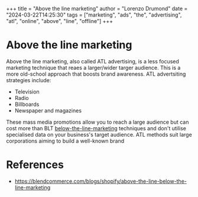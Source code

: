 +++
title = "Above the line marketing"
author = "Lorenzo Drumond"
date = "2024-03-22T14:25:30"
tags = ["marketing",  "ads",  "the",  "advertising",  "atl",  "online",  "above",  "line",  "offline"]
+++


# Above the line marketing
Above the line marketing, also called ATL advertising, is a less focused marketing technique that reaes a larger/wider targer audience. This is a more old-school approach that boosts brand awareness. ATL advertsiting strategies include:

- Television
- Radio
- Billboards
- Newspaper and magazines

These mass media promotions allow you to reach a large audience but can cost more than BLT [below-the-line-marketing](/wiki/below-the-line-marketing/) techniques and don't utilise specialised data on your business's target audience. ATL methods suit large corporations aiming to build a well-known brand

# References
- https://blendcommerce.com/blogs/shopify/above-the-line-below-the-line-marketing
